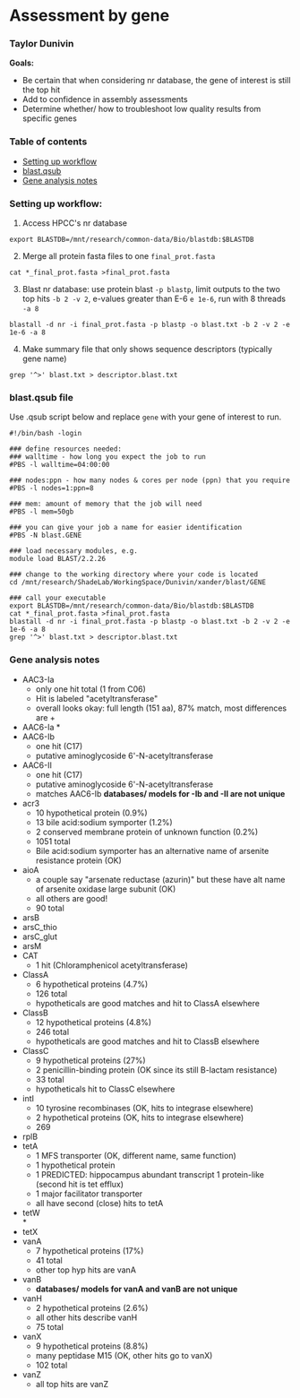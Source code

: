 # Assessment by gene
### Taylor Dunivin

__Goals:__
* Be certain that when considering nr database, the gene of interest is still the top hit
* Add to confidence in assembly assessments
* Determine whether/ how to troubleshoot low quality results from specific genes

### Table of contents
* [Setting up workflow](https://github.com/ShadeLab/Xander_arsenic/blob/master/assessment_by_gene.md#setting-up-workflow)
* [blast.qsub](https://github.com/ShadeLab/Xander_arsenic/blob/master/assessment_by_gene.md#blast.qsub)
* [Gene analysis notes](https://github.com/ShadeLab/Xander_arsenic/blob/master/assessment_by_gene.md#gene-analysis-notes)

### __Setting up workflow:__
1. Access HPCC's nr database
```
export BLASTDB=/mnt/research/common-data/Bio/blastdb:$BLASTDB
```

2. Merge all protein fasta files to one `final_prot.fasta`
```
cat *_final_prot.fasta >final_prot.fasta
```

3. Blast nr database: use protein blast `-p blastp`, limit outputs to the two top hits `-b 2 -v 2`, e-values greater than E-6 `e 1e-6`, run with 8 threads `-a 8`
```
blastall -d nr -i final_prot.fasta -p blastp -o blast.txt -b 2 -v 2 -e 1e-6 -a 8
```

4. Make summary file that only shows sequence descriptors (typically gene name)
```
grep '^>' blast.txt > descriptor.blast.txt
```

### __blast.qsub file__
Use .qsub script below and replace `gene` with your gene of interest to run.
```
#!/bin/bash -login
 
### define resources needed:
### walltime - how long you expect the job to run
#PBS -l walltime=04:00:00
 
### nodes:ppn - how many nodes & cores per node (ppn) that you require
#PBS -l nodes=1:ppn=8
 
### mem: amount of memory that the job will need
#PBS -l mem=50gb
 
### you can give your job a name for easier identification
#PBS -N blast.GENE
 
### load necessary modules, e.g.
module load BLAST/2.2.26
 
### change to the working directory where your code is located
cd /mnt/research/ShadeLab/WorkingSpace/Dunivin/xander/blast/GENE
 
### call your executable
export BLASTDB=/mnt/research/common-data/Bio/blastdb:$BLASTDB
cat *_final_prot.fasta >final_prot.fasta
blastall -d nr -i final_prot.fasta -p blastp -o blast.txt -b 2 -v 2 -e 1e-6 -a 8
grep '^>' blast.txt > descriptor.blast.txt
```

### Gene analysis notes
* AAC3-Ia
  * only one hit total (1 from C06)
  * Hit is labeled "acetyltransferase" 
  * overall looks okay: full length (151 aa), 87% match, most differences are +
* AAC6-Ia
  * 
* AAC6-Ib  
  * one hit (C17)
  * putative aminoglycoside 6'-N-acetyltransferase
* AAC6-II
  * one hit (C17)
  * putative aminoglycoside 6'-N-acetyltransferase 
  * matches AAC6-Ib __databases/ models for -Ib and -II are not unique__
* acr3  
  * 10 hypothetical protein (0.9%)
  * 13 bile acid:sodium symporter (1.2%) 
  * 2 conserved membrane protein of unknown function (0.2%)
  * 1051 total
  * Bile acid:sodium symporter has an alternative name of arsenite resistance protein (OK)
* aioA
  * a couple say "arsenate reductase (azurin)" but these have alt name of arsenite oxidase large subunit (OK)
  * all others are good! 
  * 90 total
* arsB       
* arsC_thio  
* arsC_glut
* arsM
* CAT
  * 1 hit (Chloramphenicol acetyltransferase) 
* ClassA  
  * 6 hypothetical proteins (4.7%)
  * 126 total
  * hypotheticals are good matches and hit to ClassA elsewhere
* ClassB
  * 12 hypothetical proteins (4.8%)
  * 246 total
  * hypotheticals are good matches and hit to ClassB elsewhere
* ClassC  
  * 9 hypothetical proteins (27%)
  * 2 penicillin-binding protein (OK since its still B-lactam resistance)
  * 33 total
  * hypotheticals hit to ClassC elsewhere 
* intI
  * 10 tyrosine recombinases (OK, hits to integrase elsewhere)
  * 2 hypothetical proteins (OK, hits to integrase elsewhere)
  * 269
* rplB  
* tetA
  * 1 MFS transporter (OK, different name, same function)
  * 1 hypothetical protein
  * 1 PREDICTED: hippocampus abundant transcript 1 protein-like (second hit is tet efflux)
  * 1 major facilitator transporter
  * all have second (close) hits to tetA
* tetW  
  * 
* tetX
* vanA  
  * 7 hypothetical proteins (17%)
  * 41 total
  * other top hyp hits are vanA
* vanB
  * __databases/ models for vanA and vanB are not unique__
* vanH  
  * 2 hypothetical proteins (2.6%)
  * all other hits describe vanH 
  * 75 total
* vanX
  * 9 hypothetical proteins (8.8%)
  * many peptidase M15 (OK, other hits go to vanX)
  * 102 total
* vanZ
  * all top hits are vanZ
              
